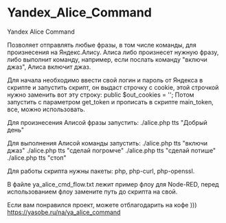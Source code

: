 # Yandex_Alice_Command
Yandex Alice Command

Позволяет отправлять любые фразы, в том числе команды, для произнесения на Яндекс.Алису. Алиса либо произнесет нужную фразу, либо выполнит команду, например, если послать команду "включи джаз", Алиса включит джаз.

Для начала необходимо ввести свой логин и пароль от Яндекса в скрипте и запустить скрипт, он выдаст строчку с cookie, этой строчкой нужно заменить вот эту строку: public $out_cookies = '';
Потом запустить с параметром get_token и прописать в скрипте main_token, все, можно использовать.

Для произнесения Алисой фразы запустить:
./alice.php tts "Добрый день"

Для выполнения Алисой команды запустить:
./alice.php tts "включи джаз"
./alice.php tts "сделай погромче"
./alice.php tts "сделай потише"
./alice.php tts "стоп"

Для работы скрипта нужны пакеты: php, php-curl, php-openssl.

В файле ya_alice_cmd_flow.txt лежит пример флоу для Node-RED, перед использованием флоу замените путь до скрипта на свой.

Если вам понравился проект, можете отблагодарить на кофе )))
https://yasobe.ru/na/ya_alice_command

